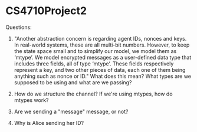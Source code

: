 # CS4710Project2

Questions:
1. "Another abstraction concern is regarding agent IDs, nonces and keys. In real-world systems, 
these are all multi-bit numbers. However, to keep the state space small and to simplify our model,
we model them as ‘mtype’. We model encrypted messages as a user-defined data type that includes three
fields, all of type ‘mtype’. These fields respectively represent a key, and two other pieces of
data, each one of them being anything such as nonce or ID."
  What does this mean? What types are we supposed to be using and what are we passing?

2. How do we structure the channel? If we're using mtypes, how do mtypes work?

3. Are we sending a "message" message, or not?

4. Why is Alice sending her ID?
